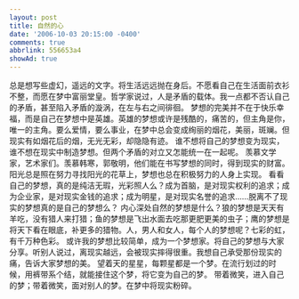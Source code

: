 ```yaml
---
layout: post
title: 自然的心
date: '2006-10-03 20:15:00 -0400'
comments: true
abbrlink: 556653a4
showAd: true
---
```

总是想写些虚幻，遥远的文字。将生活远远抛在身后。不愿看自己在生活面前衣衫不整，而愿在梦中富丽堂皇。哲学家说过，人是矛盾的载体。我一点都不否认自己的矛盾，甚至陷入矛盾的漩涡，在左与右之间徘徊。
梦想的完美并不在于快乐幸福，而是自己在梦想中是英雄。英雄的梦想或许是残酷的，痛苦的，但主角是你，唯一的主角。要么爱情，要么事业，在梦中总会变成绚丽的烟花，美丽，斑斓。但现实有如烟花后的烟，无光无彩，却隐隐有迹。
谁不想将自己的梦想变为现实，谁不想在现实中制造梦想。但两个矛盾的对立又怎能统一在一起呢。
羡慕文学家，艺术家们。羡慕韩寒，郭敬明，他们能在书写梦想的同时，得到现实的财富。阳光总是照在努力寻找阳光的花草上，梦想也总在积极努力的人身上实现。
看看自己的梦想，真的是纯洁无瑕，光彩照人么？成为首脑，是对现实权利的追求；成为企业家，是对现实金钱的追求；成为明星，是对现实名誉的追求……脱离不了现实的梦想真的是自己的梦想么？
内心深处自然的梦想是什么？狼的梦想是天天有羊吃，没有猎人来打猎；鱼的梦想是飞出水面去吃那更肥更美的虫子；鹰的梦想是将天下看在眼底，补更多的猎物。人，男人和女人，每个人的梦想呢？七彩的虹，有千万种色彩。
或许我的梦想比较简单，成为一个梦想家。将自己的梦想与大家分享。听别人说过，离现实越远，会被现实摔得很重。我想自己承受那份现实的痛，告诉大家梦想的美。
望着天的星星，每颗星都是一个梦。在流行划过的时候，用裤带系个结，就能接住这个梦，将它变为自己的梦。
带着微笑，进入自己的梦；带着微笑，面对别人的梦。在梦中将现实粉碎。
